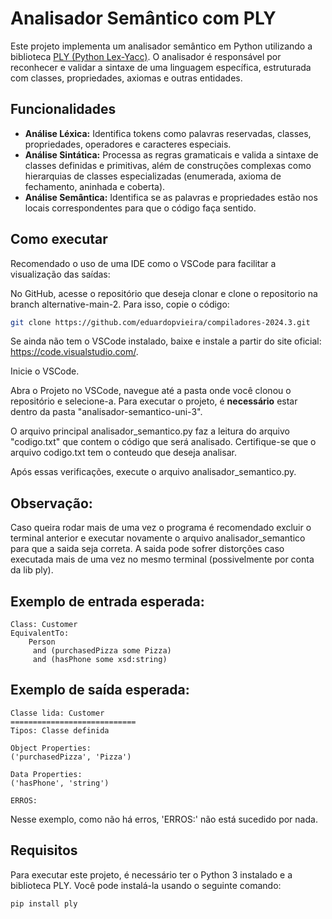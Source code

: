 # Analisador Semântico com PLY

Este projeto implementa um analisador semântico em Python utilizando a biblioteca [PLY (Python Lex-Yacc)](http://www.dabeaz.com/ply/). O analisador é responsável por reconhecer e validar a sintaxe de uma linguagem específica, estruturada com classes, propriedades, axiomas e outras entidades.

## Funcionalidades

- **Análise Léxica:** Identifica tokens como palavras reservadas, classes, propriedades, operadores e caracteres especiais.
- **Análise Sintática:** Processa as regras gramaticais e valida a sintaxe de classes definidas e primitivas, além de construções complexas como hierarquias de classes especializadas (enumerada, axioma de fechamento, aninhada e coberta).
- **Análise Semântica:** Identifica se as palavras e propriedades estão nos locais correspondentes para que o código faça sentido.


## Como executar 

Recomendado o uso de uma IDE como o VSCode para facilitar a visualização das saídas:

No GitHub, acesse o repositório que deseja clonar e clone o repositorio na branch alternative-main-2. Para isso, copie o código:
```bash
git clone https://github.com/eduardopvieira/compiladores-2024.3.git
```
Se ainda não tem o VSCode instalado, baixe e instale a partir do site oficial: 
https://code.visualstudio.com/.

Inicie o VSCode.

Abra o Projeto no VSCode, navegue até a pasta onde você clonou o repositório e selecione-a. Para executar o projeto, é **necessário** estar dentro da pasta "analisador-semantico-uni-3".

O arquivo principal analisador_semantico.py faz a leitura do arquivo "codigo.txt" que contem o código que será analisado. Certifique-se que o arquivo codigo.txt tem o conteudo que deseja analisar. 

Após essas verificações, execute o arquivo analisador_semantico.py.

## Observação: 
Caso queira rodar mais de uma vez o programa é recomendado excluir o terminal anterior e executar novamente o arquivo analisador_semantico para que a saida seja correta.
A saida pode sofrer distorções caso executada mais de uma vez no mesmo terminal (possivelmente por conta da lib ply). 

## Exemplo de entrada esperada: 

    Class: Customer 
    EquivalentTo: 
        Person 
         and (purchasedPizza some Pizza) 
         and (hasPhone some xsd:string) 


## Exemplo de saída esperada: 

    Classe lida: Customer
    ============================
    Tipos: Classe definida
    
    Object Properties:
    ('purchasedPizza', 'Pizza')
    
    Data Properties:
    ('hasPhone', 'string')
    
    ERROS:

Nesse exemplo, como não há erros, 'ERROS:' não está sucedido por nada.

## Requisitos

Para executar este projeto, é necessário ter o Python 3 instalado e a biblioteca PLY. Você pode instalá-la usando o seguinte comando:

```bash
pip install ply



